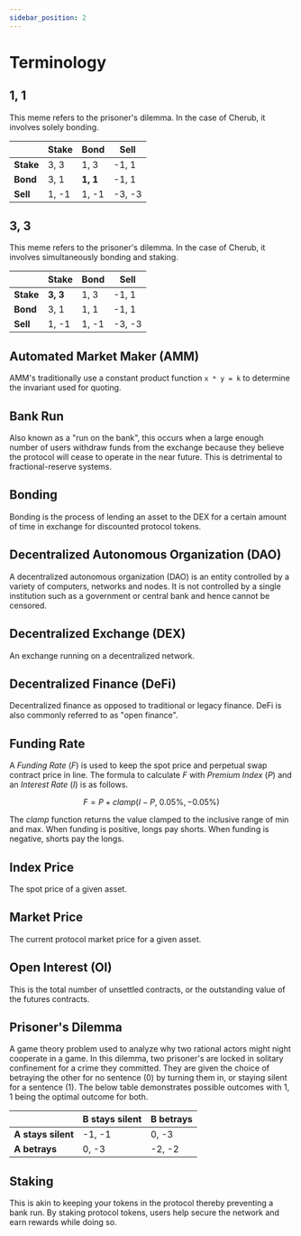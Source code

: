```yaml
---
sidebar_position: 2
---
```


# Terminology

## 1, 1

This meme refers to the prisoner's dilemma. In the case of Cherub, it involves solely bonding.

| | Stake | Bond | Sell |
|-|-------|------|------|
| **Stake** | 3, 3 | 1, 3 | -1, 1 |
| **Bond** | 3, 1 | **1, 1** | -1, 1 |
| **Sell** | 1, -1 | 1, -1 | -3, -3 |

## 3, 3

This meme refers to the prisoner's dilemma. In the case of Cherub, it involves simultaneously bonding and staking.

| | Stake | Bond | Sell |
|-|-------|------|------|
| **Stake** | **3, 3** | 1, 3 | -1, 1 |
| **Bond** | 3, 1 | 1, 1 | -1, 1 |
| **Sell** | 1, -1 | 1, -1 | -3, -3 |

## Automated Market Maker (AMM)

AMM's traditionally use a constant product function `x * y = k` to determine the invariant used for quoting.

## Bank Run

Also known as a "run on the bank", this occurs when a large enough number of users withdraw funds from the exchange because they believe the protocol will cease to operate in the near future. This is detrimental to fractional-reserve systems.

## Bonding

Bonding is the process of lending an asset to the DEX for a certain amount of time in exchange for discounted protocol tokens.

## Decentralized Autonomous Organization (DAO)

A decentralized autonomous organization (DAO) is an entity controlled by a variety of computers, networks and nodes. It is not controlled by a single institution such as a government or central bank and hence cannot be censored.

## Decentralized Exchange (DEX)

An exchange running on a decentralized network.

## Decentralized Finance (DeFi)

Decentralized finance as opposed to traditional or legacy finance. DeFi is also commonly referred to as "open finance".

## Funding Rate

A $Funding\ Rate\ (F)$ is used to keep the spot price and perpetual swap contract price in line. The formula to calculate $F$ with $Premium\ Index\ (P)$ and an $Interest\ Rate\ (I)$ is as follows.

$$
F=P+ clamp(I-P,\ 0.05\%, -0.05\%)
$$

The $clamp$ function returns the value clamped to the inclusive range of min and max. When funding is positive, longs pay shorts. When funding is negative, shorts pay the longs.

## Index Price

The spot price of a given asset.

## Market Price

The current protocol market price for a given asset.

## Open Interest (OI)

This is the total number of unsettled contracts, or the outstanding value of the futures contracts.

## Prisoner's Dilemma

A game theory problem used to analyze why two rational actors might night cooperate in a game. In this dilemma, two prisoner's are locked in solitary confinement for a crime they committed. They are given the choice of betraying the other for no sentence (0) by turning them in, or staying silent for a sentence (1). The below table demonstrates possible outcomes with 1, 1 being the optimal outcome for both.

|| B stays silent | B betrays |
|-----|----------------|-----------|
| **A stays silent** | -1, -1 | 0, -3 |
| **A betrays** | 0, -3 | -2, -2 |

## Staking

This is akin to keeping your tokens in the protocol thereby preventing a bank run. By staking protocol tokens, users help secure the network and earn rewards while doing so.
